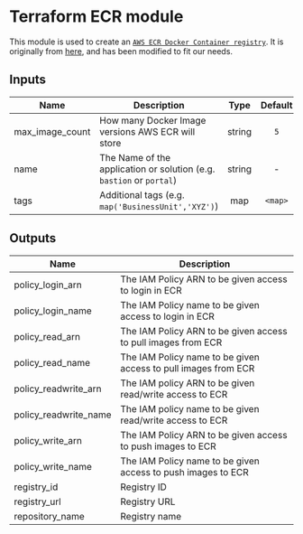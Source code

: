 # Terraform ECR module

This module is used to create an [`AWS ECR Docker Container registry`](https://aws.amazon.com/ecr/). It is originally from [here](https://github.com/cloudposse/terraform-aws-ecr), and has been modified to fit our needs.

## Inputs

| Name | Description | Type | Default | Required |
|------|-------------|:----:|:-----:|:-----:|
| max\_image\_count | How many Docker Image versions AWS ECR will store | string | `5` | no |
| name | The Name of the application or solution  (e.g. `bastion` or `portal`) | string | - | yes |
| tags | Additional tags (e.g. `map('BusinessUnit','XYZ')`) | map | `<map>` | no |

## Outputs

| Name | Description |
|------|-------------|
| policy\_login\_arn | The IAM Policy ARN to be given access to login in ECR |
| policy\_login\_name | The IAM Policy name to be given access to login in ECR |
| policy\_read\_arn | The IAM Policy ARN to be given access to pull images from ECR |
| policy\_read\_name | The IAM Policy name to be given access to pull images from ECR |
| policy\_readwrite\_arn | The IAM policy ARN to be given read/write access to ECR |
| policy\_readwrite\_name | The IAM policy name to be given read/write access to ECR |
| policy\_write\_arn | The IAM Policy ARN to be given access to push images to ECR |
| policy\_write\_name | The IAM Policy name to be given access to push images to ECR |
| registry\_id | Registry ID |
| registry\_url | Registry URL |
| repository\_name | Registry name |


